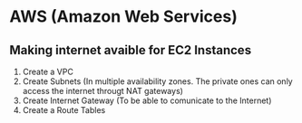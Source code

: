 # AWS (Amazon Web Services)

## Making internet avaible for EC2 Instances

1. Create a VPC
2. Create Subnets (In multiple availability zones. The private ones can only access the internet througt NAT gateways)
3. Create Internet Gateway (To be able to comunicate to the Internet)
4. Create a Route Tables
